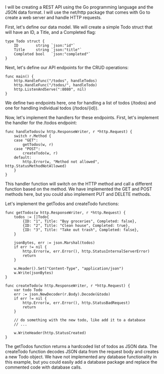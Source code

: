 I will be creating a REST API using the Go programming language and the JSON data format. I will use the net/http package that comes with Go to create a web server and handle HTTP requests.

First, let's define our data model. We will create a simple Todo struct that will have an ID, a Title, and a Completed flag:
```
type Todo struct {
    ID        string `json:"id"`
    Title     string `json:"title"`
    Completed bool   `json:"completed"`
}
```
Next, let's define our API endpoints for the CRUD operations:

```
func main() {
    http.HandleFunc("/todos", handleTodos)
    http.HandleFunc("/todos/", handleTodo)
    http.ListenAndServe(":8080", nil)
}
```
We define two endpoints here, one for handling a list of todos (/todos) and one for handling individual todos (/todos/{id}).

Now, let's implement the handlers for these endpoints. First, let's implement the handler for the /todos endpoint:

```
func handleTodos(w http.ResponseWriter, r *http.Request) {
    switch r.Method {
    case "GET":
        getTodos(w, r)
    case "POST":
        createTodo(w, r)
    default:
        http.Error(w, "Method not allowed", http.StatusMethodNotAllowed)
    }
}
```
This handler function will switch on the HTTP method and call a different function based on the method. We have implemented the GET and POST methods here, but you could also implement PUT and DELETE methods.

Let's implement the getTodos and createTodo functions:
```
func getTodos(w http.ResponseWriter, r *http.Request) {
    todos := []Todo{
        {ID: "1", Title: "Buy groceries", Completed: false},
        {ID: "2", Title: "Clean house", Completed: true},
        {ID: "3", Title: "Take out trash", Completed: false},
    }

    jsonBytes, err := json.Marshal(todos)
    if err != nil {
        http.Error(w, err.Error(), http.StatusInternalServerError)
        return
    }

    w.Header().Set("Content-Type", "application/json")
    w.Write(jsonBytes)
}

func createTodo(w http.ResponseWriter, r *http.Request) {
    var todo Todo
    err := json.NewDecoder(r.Body).Decode(&todo)
    if err != nil {
        http.Error(w, err.Error(), http.StatusBadRequest)
        return
    }

    // do something with the new todo, like add it to a database
    // ...

    w.WriteHeader(http.StatusCreated)
}
```
The getTodos function returns a hardcoded list of todos as JSON data. The createTodo function decodes JSON data from the request body and creates a new Todo object. We have not implemented any database functionality in this example, but you could easily add a database package and replace the commented code with database calls.
